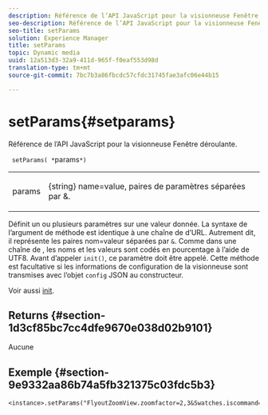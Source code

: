 ```yaml
---
description: Référence de l’API JavaScript pour la visionneuse Fenêtre déroulante.
seo-description: Référence de l’API JavaScript pour la visionneuse Fenêtre déroulante.
seo-title: setParams
solution: Experience Manager
title: setParams
topic: Dynamic media
uuid: 12a513d3-32a9-411d-965f-f0eaf553d98d
translation-type: tm+mt
source-git-commit: 7bc7b3a86fbcdc57cfdc31745fae3afc06e44b15

---
```



# setParams{#setparams}

Référence de l’API JavaScript pour la visionneuse Fenêtre déroulante.

` setParams( *`params`*)`

<table id="table_896DFF34A68A403DB93A6D597461A573"> 
 <tbody> 
  <tr> 
   <td colname="col1"> <p> <span class="codeph"> <span class="varname"> params</span></span> </p> </td> 
   <td colname="col2"> <p> <span class="codeph"> {string}</span> name=value, paires de paramètres séparées par <span class="codeph"> &amp;</span>. </p> </td> 
  </tr> 
 </tbody> 
</table>

Définit un ou plusieurs paramètres sur une valeur donnée. La syntaxe de l’argument de méthode est identique à une chaîne de d’URL. Autrement dit, il représente les paires nom=valeur séparées par `&`. Comme dans une chaîne de , les noms et les valeurs sont codés en pourcentage à l’aide de UTF8. Avant d’appeler `init()`, ce paramètre doit être appelé. Cette méthode est facultative si les informations de configuration de la visionneuse sont transmises avec l’objet `config` JSON au constructeur.

Voir aussi [init](../../../c-html5-s7-aem-asset-viewers/c-html5-flyout-viewer-20-about/c-html5-flyout-viewer-20-javascriptapiref/r-html5-flyout-viewer-20-javascriptapiref-init.md#reference-8651640683fc4a538bfb660709d1a463).

## Returns {#section-1d3cf85bc7cc4dfe9670e038d02b9101}

Aucune

## Exemple {#section-9e9332aa86b74a5fb321375c03fdc5b3}

```
<instance>.setParams("FlyoutZoomView.zoomfactor=2,3&Swatches.iscommand=op_sharpen%3d1")
```

